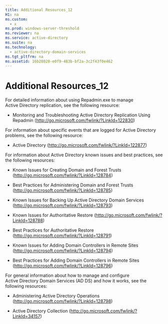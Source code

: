 ```yaml
---
title: Additional Resources_12
H1: na
ms.custom: 
  - x
ms.prod: windows-server-threshold
ms.reviewer: na
ms.service: active-directory
ms.suite: na
ms.technology: 
  - active-directory-domain-services
ms.tgt_pltfrm: na
ms.assetid: 16b28028-e0f9-483b-bf2a-3c2f43f0e462
---
```

# Additional Resources_12
For detailed information about using Repadmin.exe to manage Active Directory replication, see the following resource:  
  
-   Monitoring and Troubleshooting Active Directory Replication Using Repadmin \([http:\/\/go.microsoft.com\/fwlink\/?LinkId\=122830](http://go.microsoft.com/fwlink/?LinkId=122830)\)  
  
 For information about specific events that are logged for Active Directory problems, see the following resource:  
  
-   Active Directory \([http:\/\/go.microsoft.com\/fwlink\/?LinkId\=122877](http://go.microsoft.com/fwlink/?LinkId=122877)\)  
  
 For information about Active Directory known issues and best practices, see the following resources:  
  
-   Known Issues for Creating Domain and Forest Trusts \([http:\/\/go.microsoft.com\/fwlink\/?LinkId\=128784](http://go.microsoft.com/fwlink/?LinkId=128784)\)  
  
-   Best Practices for Administering Domain and Forest Trusts \([http:\/\/go.microsoft.com\/fwlink\/?LinkId\=128785](http://go.microsoft.com/fwlink/?LinkId=128785)\)  
  
-   Known Issues for Backing Up Active Directory Domain Services \([http:\/\/go.microsoft.com\/fwlink\/?LinkId\=128793](http://go.microsoft.com/fwlink/?LinkId=128793)\)  
  
-   Known Issues for Authoritative Restore \([http:\/\/go.microsoft.com\/fwlink\/?LinkId\=128788](http://go.microsoft.com/fwlink/?LinkId=128788)\)  
  
-   Best Practices for Authoritative Restore \([http:\/\/go.microsoft.com\/fwlink\/?LinkId\=128791](http://go.microsoft.com/fwlink/?LinkId=128791)\)  
  
-   Known Issues for Adding Domain Controllers in Remote Sites \([http:\/\/go.microsoft.com\/fwlink\/?LinkId\=128794](http://go.microsoft.com/fwlink/?LinkId=128794)\)  
  
-   Best Practices for Adding Domain Controllers in Remote Sites \([http:\/\/go.microsoft.com\/fwlink\/?LinkId\=128796](http://go.microsoft.com/fwlink/?LinkId=128796)\)  
  
 For general information about how to manage and configure Active Directory Domain Services \(AD DS\) and how it works, see the following resources:  
  
-   Administering Active Directory Operations \([http:\/\/go.microsoft.com\/fwlink\/?LinkId\=128798](http://go.microsoft.com/fwlink/?LinkId=128798)\)  
  
-   Active Directory Collection \([http:\/\/go.microsoft.com\/fwlink\/?LinkId\=34157](http://go.microsoft.com/fwlink/?LinkId=34157)\)